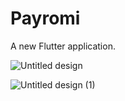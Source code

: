 # Payromi

A new Flutter application.


![Untitled design](https://user-images.githubusercontent.com/108749310/193441747-7bd379bd-55da-4ac6-8223-d97b6ddae3a9.jpg)

![Untitled design (1)](https://user-images.githubusercontent.com/108749310/193441750-569a611c-9d00-4138-9944-506e7108ef96.jpg)
